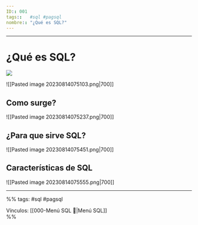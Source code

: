 ```yaml
---
ID:: 001
tags::   #sql #pagsql 
nombre:: "¿Qué es SQL?"
---
```


___

# ¿Qué es SQL?

![](https://youtu.be/IBLKYX4sgLY?t=2304)

![[Pasted image 20230814075103.png|700]]


## Como surge?
![[Pasted image 20230814075237.png|700]]

## ¿Para que sirve SQL?
![[Pasted image 20230814075451.png|700]]


## Características de SQL
![[Pasted image 20230814075555.png|700]]

___
%%
tags:  #sql #pagsql 

Vínculos:  [[000-Menú SQL 📃|Menú SQL]]   
%%